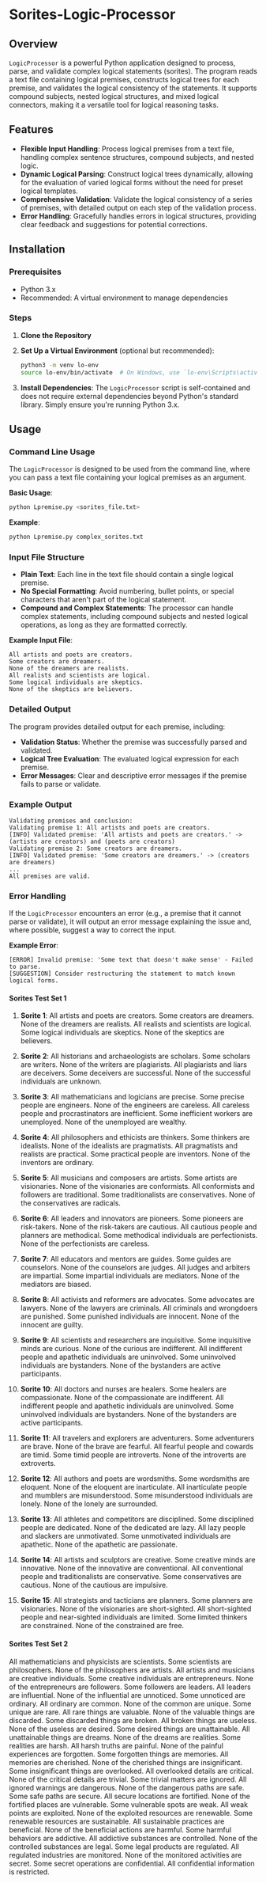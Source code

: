 # Sorites-Logic-Processor

## Overview

`LogicProcessor` is a powerful Python application designed to process, parse, and validate complex logical statements (sorites). The program reads a text file containing logical premises, constructs logical trees for each premise, and validates the logical consistency of the statements. It supports compound subjects, nested logical structures, and mixed logical connectors, making it a versatile tool for logical reasoning tasks.

## Features

- **Flexible Input Handling**: Process logical premises from a text file, handling complex sentence structures, compound subjects, and nested logic.
- **Dynamic Logical Parsing**: Construct logical trees dynamically, allowing for the evaluation of varied logical forms without the need for preset logical templates.
- **Comprehensive Validation**: Validate the logical consistency of a series of premises, with detailed output on each step of the validation process.
- **Error Handling**: Gracefully handles errors in logical structures, providing clear feedback and suggestions for potential corrections.

## Installation

### Prerequisites

- Python 3.x
- Recommended: A virtual environment to manage dependencies

### Steps

1. **Clone the Repository** 

2. **Set Up a Virtual Environment** (optional but recommended):
   ```bash
   python3 -m venv lo-env
   source lo-env/bin/activate  # On Windows, use `lo-env\Scripts\activate`
   ```

3. **Install Dependencies**:
   The `LogicProcessor` script is self-contained and does not require external dependencies beyond Python's standard library. Simply ensure you're running Python 3.x.

## Usage

### Command Line Usage

The `LogicProcessor` is designed to be used from the command line, where you can pass a text file containing your logical premises as an argument.

**Basic Usage**:
```bash
python Lpremise.py <sorites_file.txt>
```

**Example**:
```bash
python Lpremise.py complex_sorites.txt
```

### Input File Structure

- **Plain Text**: Each line in the text file should contain a single logical premise.
- **No Special Formatting**: Avoid numbering, bullet points, or special characters that aren't part of the logical statement.
- **Compound and Complex Statements**: The processor can handle complex statements, including compound subjects and nested logical operations, as long as they are formatted correctly.

**Example Input File**:
```plaintext
All artists and poets are creators.
Some creators are dreamers.
None of the dreamers are realists.
All realists and scientists are logical.
Some logical individuals are skeptics.
None of the skeptics are believers.
```

### Detailed Output

The program provides detailed output for each premise, including:
- **Validation Status**: Whether the premise was successfully parsed and validated.
- **Logical Tree Evaluation**: The evaluated logical expression for each premise.
- **Error Messages**: Clear and descriptive error messages if the premise fails to parse or validate.

### Example Output

```plaintext
Validating premises and conclusion:
Validating premise 1: All artists and poets are creators.
[INFO] Validated premise: 'All artists and poets are creators.' -> (artists are creators) and (poets are creators)
Validating premise 2: Some creators are dreamers.
[INFO] Validated premise: 'Some creators are dreamers.' -> (creators are dreamers)
...
All premises are valid.
```

### Error Handling

If the `LogicProcessor` encounters an error (e.g., a premise that it cannot parse or validate), it will output an error message explaining the issue and, where possible, suggest a way to correct the input.

**Example Error**:
```plaintext
[ERROR] Invalid premise: 'Some text that doesn't make sense' - Failed to parse.
[SUGGESTION] Consider restructuring the statement to match known logical forms.
```

#### Sorites Test Set 1
1. **Sorite 1**: All artists and poets are creators. Some creators are dreamers. None of the dreamers are realists. All realists and scientists are logical. Some logical individuals are skeptics. None of the skeptics are believers.

2. **Sorite 2**: All historians and archaeologists are scholars. Some scholars are writers. None of the writers are plagiarists. All plagiarists and liars are deceivers. Some deceivers are successful. None of the successful individuals are unknown.

3. **Sorite 3**: All mathematicians and logicians are precise. Some precise people are engineers. None of the engineers are careless. All careless people and procrastinators are inefficient. Some inefficient workers are unemployed. None of the unemployed are wealthy.

4. **Sorite 4**: All philosophers and ethicists are thinkers. Some thinkers are idealists. None of the idealists are pragmatists. All pragmatists and realists are practical. Some practical people are inventors. None of the inventors are ordinary.

5. **Sorite 5**: All musicians and composers are artists. Some artists are visionaries. None of the visionaries are conformists. All conformists and followers are traditional. Some traditionalists are conservatives. None of the conservatives are radicals.

6. **Sorite 6**: All leaders and innovators are pioneers. Some pioneers are risk-takers. None of the risk-takers are cautious. All cautious people and planners are methodical. Some methodical individuals are perfectionists. None of the perfectionists are careless.

7. **Sorite 7**: All educators and mentors are guides. Some guides are counselors. None of the counselors are judges. All judges and arbiters are impartial. Some impartial individuals are mediators. None of the mediators are biased.

8. **Sorite 8**: All activists and reformers are advocates. Some advocates are lawyers. None of the lawyers are criminals. All criminals and wrongdoers are punished. Some punished individuals are innocent. None of the innocent are guilty.

9. **Sorite 9**: All scientists and researchers are inquisitive. Some inquisitive minds are curious. None of the curious are indifferent. All indifferent people and apathetic individuals are uninvolved. Some uninvolved individuals are bystanders. None of the bystanders are active participants.

10. **Sorite 10**: All doctors and nurses are healers. Some healers are compassionate. None of the compassionate are indifferent. All indifferent people and apathetic individuals are uninvolved. Some uninvolved individuals are bystanders. None of the bystanders are active participants.

11. **Sorite 11**: All travelers and explorers are adventurers. Some adventurers are brave. None of the brave are fearful. All fearful people and cowards are timid. Some timid people are introverts. None of the introverts are extroverts.

12. **Sorite 12**: All authors and poets are wordsmiths. Some wordsmiths are eloquent. None of the eloquent are inarticulate. All inarticulate people and mumblers are misunderstood. Some misunderstood individuals are lonely. None of the lonely are surrounded.

13. **Sorite 13**: All athletes and competitors are disciplined. Some disciplined people are dedicated. None of the dedicated are lazy. All lazy people and slackers are unmotivated. Some unmotivated individuals are apathetic. None of the apathetic are passionate.

14. **Sorite 14**: All artists and sculptors are creative. Some creative minds are innovative. None of the innovative are conventional. All conventional people and traditionalists are conservative. Some conservatives are cautious. None of the cautious are impulsive.

15. **Sorite 15**: All strategists and tacticians are planners. Some planners are visionaries. None of the visionaries are short-sighted. All short-sighted people and near-sighted individuals are limited. Some limited thinkers are constrained. None of the constrained are free.

#### Sorites Test Set 2

All mathematicians and physicists are scientists.
Some scientists are philosophers.
None of the philosophers are artists.
All artists and musicians are creative individuals.
Some creative individuals are entrepreneurs.
None of the entrepreneurs are followers.
Some followers are leaders.
All leaders are influential.
None of the influential are unnoticed.
Some unnoticed are ordinary.
All ordinary are common.
None of the common are unique.
Some unique are rare.
All rare things are valuable.
None of the valuable things are discarded.
Some discarded things are broken.
All broken things are useless.
None of the useless are desired.
Some desired things are unattainable.
All unattainable things are dreams.
None of the dreams are realities.
Some realities are harsh.
All harsh truths are painful.
None of the painful experiences are forgotten.
Some forgotten things are memories.
All memories are cherished.
None of the cherished things are insignificant.
Some insignificant things are overlooked.
All overlooked details are critical.
None of the critical details are trivial.
Some trivial matters are ignored.
All ignored warnings are dangerous.
None of the dangerous paths are safe.
Some safe paths are secure.
All secure locations are fortified.
None of the fortified places are vulnerable.
Some vulnerable spots are weak.
All weak points are exploited.
None of the exploited resources are renewable.
Some renewable resources are sustainable.
All sustainable practices are beneficial.
None of the beneficial actions are harmful.
Some harmful behaviors are addictive.
All addictive substances are controlled.
None of the controlled substances are legal.
Some legal products are regulated.
All regulated industries are monitored.
None of the monitored activities are secret.
Some secret operations are confidential.
All confidential information is restricted.
